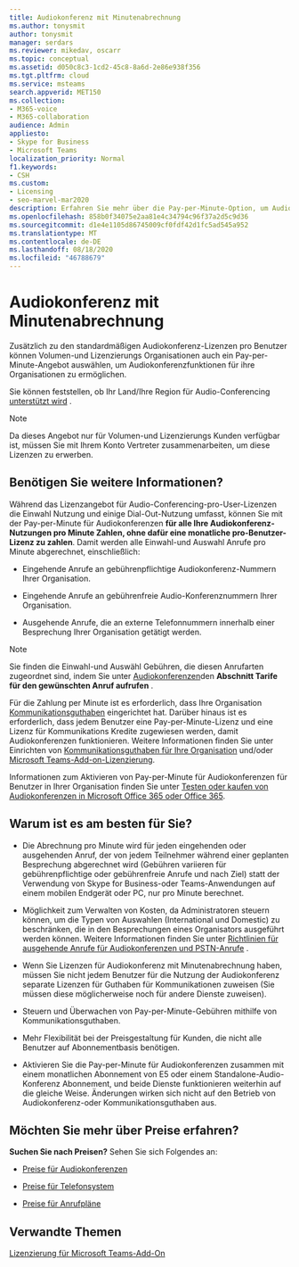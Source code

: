```yaml
---
title: Audiokonferenz mit Minutenabrechnung
ms.author: tonysmit
author: tonysmit
manager: serdars
ms.reviewer: mikedav, oscarr
ms.topic: conceptual
ms.assetid: d050c8c3-1cd2-45c8-8a6d-2e86e938f356
ms.tgt.pltfrm: cloud
ms.service: msteams
search.appverid: MET150
ms.collection:
- M365-voice
- M365-collaboration
audience: Admin
appliesto:
- Skype for Business
- Microsoft Teams
localization_priority: Normal
f1.keywords:
- CSH
ms.custom:
- Licensing
- seo-marvel-mar2020
description: Erfahren Sie mehr über die Pay-per-Minute-Option, um Audiokonferenzfunktionen für Organisationen zu aktivieren, die Microsoft-Volumenlizenzierung verwenden.
ms.openlocfilehash: 858b0f34075e2aa81e4c34794c96f37a2d5c9d36
ms.sourcegitcommit: d1e4e1105d86745009cf0fdf42d1fc5ad545a952
ms.translationtype: MT
ms.contentlocale: de-DE
ms.lasthandoff: 08/18/2020
ms.locfileid: "46788679"
---
```

# <a name="audio-conferencing-pay-per-minute"></a>Audiokonferenz mit Minutenabrechnung

Zusätzlich zu den standardmäßigen Audiokonferenz-Lizenzen pro Benutzer können Volumen-und Lizenzierungs Organisationen auch ein Pay-per-Minute-Angebot auswählen, um Audiokonferenzfunktionen für ihre Organisationen zu ermöglichen.
  

Sie können feststellen, ob Ihr Land/Ihre Region für Audio-Conferencing [unterstützt wird](country-and-region-availability-for-audio-conferencing-and-calling-plans/country-and-region-availability-for-audio-conferencing-and-calling-plans.md) .

  
> [!NOTE]
> Da dieses Angebot nur für Volumen-und Lizenzierungs Kunden verfügbar ist, müssen Sie mit Ihrem Konto Vertreter zusammenarbeiten, um diese Lizenzen zu erwerben. 
  
## <a name="need-some-details"></a>Benötigen Sie weitere Informationen?

Während das Lizenzangebot für Audio-Conferencing-pro-User-Lizenzen die Einwahl Nutzung und einige Dial-Out-Nutzung umfasst, können Sie mit der Pay-per-Minute für Audiokonferenzen **für alle Ihre Audiokonferenz-Nutzungen pro Minute Zahlen, ohne dafür eine monatliche pro-Benutzer-Lizenz zu zahlen**. Damit werden alle Einwahl-und Auswahl Anrufe pro Minute abgerechnet, einschließlich:
  
- Eingehende Anrufe an gebührenpflichtige Audiokonferenz-Nummern Ihrer Organisation.
    
- Eingehende Anrufe an gebührenfreie Audio-Konferenznummern Ihrer Organisation.
    
- Ausgehende Anrufe, die an externe Telefonnummern innerhalb einer Besprechung Ihrer Organisation getätigt werden.
    
> [!NOTE]
> Sie finden die Einwahl-und Auswähl Gebühren, die diesen Anrufarten zugeordnet sind, indem Sie unter [Audiokonferenzen](https://products.office.com/microsoft-teams/online-meeting-solutions#Rates)den **Abschnitt Tarife für den gewünschten Anruf aufrufen** .
  
Für die Zahlung per Minute ist es erforderlich, dass Ihre Organisation [Kommunikationsguthaben](what-are-communications-credits.md) eingerichtet hat. Darüber hinaus ist es erforderlich, dass jedem Benutzer eine Pay-per-Minute-Lizenz und eine Lizenz für Kommunikations Kredite zugewiesen werden, damit Audiokonferenzen funktionieren. Weitere Informationen finden Sie unter Einrichten von [Kommunikationsguthaben für Ihre Organisation](set-up-communications-credits-for-your-organization.md) und/oder [Microsoft Teams-Add-on-Lizenzierung](https://docs.microsoft.com/microsoftteams/teams-add-on-licensing/microsoft-teams-add-on-licensing).
  
Informationen zum Aktivieren von Pay-per-Minute für Audiokonferenzen für Benutzer in Ihrer Organisation finden Sie unter [Testen oder kaufen von Audiokonferenzen in Microsoft Office 365 oder Office 365](try-or-purchase-audio-conferencing-in-office-365-for-teams.md).

## <a name="why-is-it-best-for-you"></a>Warum ist es am besten für Sie?

- Die Abrechnung pro Minute wird für jeden eingehenden oder ausgehenden Anruf, der von jedem Teilnehmer während einer geplanten Besprechung abgerechnet wird (Gebühren variieren für gebührenpflichtige oder gebührenfreie Anrufe und nach Ziel) statt der Verwendung von Skype for Business-oder Teams-Anwendungen auf einem mobilen Endgerät oder PC, nur pro Minute berechnet.

- Möglichkeit zum Verwalten von Kosten, da Administratoren steuern können, um die Typen von Auswahlen (International und Domestic) zu beschränken, die in den Besprechungen eines Organisators ausgeführt werden können. Weitere Informationen finden Sie unter [Richtlinien für ausgehende Anrufe für Audiokonferenzen und PSTN-Anrufe](/microsoftteams/outbound-calling-restriction-policies) .

- Wenn Sie Lizenzen für Audiokonferenz mit Minutenabrechnung haben, müssen Sie nicht jedem Benutzer für die Nutzung der Audiokonferenz separate Lizenzen für Guthaben für Kommunikationen zuweisen (Sie müssen diese möglicherweise noch für andere Dienste zuweisen).

- Steuern und Überwachen von Pay-per-Minute-Gebühren mithilfe von Kommunikationsguthaben.

- Mehr Flexibilität bei der Preisgestaltung für Kunden, die nicht alle Benutzer auf Abonnementbasis benötigen. 

- Aktivieren Sie die Pay-per-Minute für Audiokonferenzen zusammen mit einem monatlichen Abonnement von E5 oder einem Standalone-Audio-Konferenz Abonnement, und beide Dienste funktionieren weiterhin auf die gleiche Weise. Änderungen wirken sich nicht auf den Betrieb von Audiokonferenz-oder Kommunikationsguthaben aus.
  
## <a name="want-to-find-out-more-about-pricing"></a>Möchten Sie mehr über Preise erfahren?

 **Suchen Sie nach Preisen?** Sehen Sie sich Folgendes an:
  
- [Preise für Audiokonferenzen](https://products.office.com/skype-for-business/audio-conferencing#Requirements)
    
- [Preise für Telefonsystem](https://products.office.com/skype-for-business/phone-system#Requirements)
    
- [Preise für Anrufpläne](https://products.office.com/skype-for-business/pstn-calling-plans#requirements)
    
## <a name="related-topics"></a>Verwandte Themen
  
[Lizenzierung für Microsoft Teams-Add-On](https://docs.microsoft.com/microsoftteams/teams-add-on-licensing/microsoft-teams-add-on-licensing)
  
  
 
